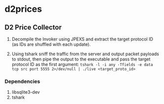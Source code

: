 # d2prices
## D2 Price Collector

1. Decompile the Invoker using JPEXS and extract the target protocol ID (as IDs are shuffled with each update).

2. Using tshark sniff the traffic from the server and output packet payloads to stdout, then pipe the output to the executable and pass the target protocol ID as the first argument: ```tshark -l -i any -Tfields -e data tcp src port 5555 2>/dev/null | ./live <target_proto_id>```

### Dependencies
1. libsqlite3-dev
2. tshark